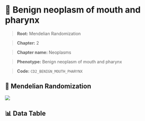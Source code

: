 # 🧪 Benign neoplasm of mouth and pharynx

> **Root:** Mendelian Randomization

> **Chapter:** 2  

> **Chapter name:** Neoplasms

> **Phenotype:** Benign neoplasm of mouth and pharynx  

> **Code:** `CD2_BENIGN_MOUTH_PHARYNX`

## 🧬 Mendelian Randomization  

<img src="/MR/Figures/Forward/CD2_BENIGN_MOUTH_PHARYNX.png"/>

## 📊 Data Table

<CsvTableMRF src="/MR/Data/Forward/CD2_BENIGN_MOUTH_PHARYNX.csv"/>
